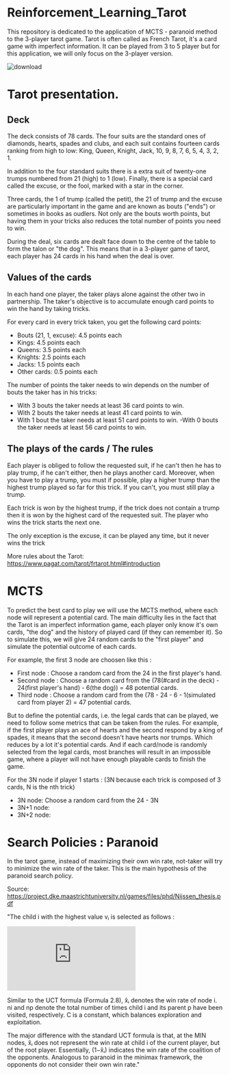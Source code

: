 # Reinforcement_Learning_Tarot
This repository is dedicated to the application of MCTS - paranoid method to the 3-player tarot game.
Tarot is often called as French Tarot, it's a card game with imperfect information. It can be played from 3 to 5 player but for this application, we will only focus on the 3-player version. 

![download](https://user-images.githubusercontent.com/62259863/148639464-330682c1-ae5c-44b7-9346-57d7f0f7fd40.jpg) 

# Tarot presentation. 
## Deck 

The deck consists of 78 cards. The four suits are the standard ones of diamonds, hearts, spades and clubs, and each suit contains fourteen cards ranking from high to low:
King, Queen, Knight, Jack, 10, 9, 8, 7, 6, 5, 4, 3, 2, 1.

In addition to the four standard suits there is a extra suit of twenty-one trumps numbered from 21 (high) to 1 (low).
Finally, there is a special card called the excuse, or the fool, marked with a star in the corner.

Three cards, the 1 of trump (called the petit), the 21 of trump and the excuse are particularly important in the game and are known as bouts ("ends") or sometimes in books as oudlers.
Not only are the bouts worth points, but having them in your tricks also reduces the total number of points you need to win.

During the deal, six cards are dealt face down to the centre of the table to form the talon or "the dog".
This means that in a 3-player game of tarot, each player has 24 cards in his hand when the deal is over.
 
## Values of the cards
In each hand one player, the taker plays alone against the other two in partnership. The taker's objective is to accumulate enough card points to win the hand by taking tricks.

For every card in every trick taken, you get the following card points:
- Bouts (21, 1, excuse):	4.5 points each
- Kings:	4.5 points each
- Queens:	3.5 points each
- Knights:	2.5 points each
- Jacks:	1.5 points each
- Other cards:	0.5 points each

The number of points the taker needs to win depends on the number of bouts the taker has in his tricks:
- With 3 bouts the taker needs at least 36 card points to win.
- With 2 bouts the taker needs at least 41 card points to win.
- With 1 bout the taker needs at least 51 card points to win.
 -With 0 bouts the taker needs at least 56 card points to win.

## The plays of the cards / The rules 

Each player is obliged to follow the requested suit, if he can't then he has to play trump, if he can't either, then he plays another card. 
Moreover, when you have to play a trump, you must if possible, play a higher trump than the highest trump played so far for this trick. If you can't, you must still play a trump.  

Each trick is won by the highest trump, if the trick does not contain a trump then it is won by the highest card of the requested suit. 
The player who wins the trick starts the next one.

The only exception is the excuse, it can be played any time, but it never wins the trick 

More rules about the Tarot: https://www.pagat.com/tarot/frtarot.html#introduction


# MCTS 

To predict the best card to play we will use the MCTS method, where each node will represent a potential card. The main difficulty lies in the fact that the Tarot is an imperfect information game, each player only know it's own cards, "the dog" and the history of played card (if they can remember it).
So to simulate this, we will give 24 random cards to the "first player" and simulate the potential outcome of each cards. 

For example, the first 3 node are choosen like this : 
- First node : Choose a random card from the 24 in the first player's hand.
- Second node : Choose a random card from the (78(#card in the deck) - 24(first player's hand) - 6(the dog)) = 48 potential cards.
- Third node : Choose a random card from the (78 - 24 - 6 - 1(simulated card from player 2) = 47 potential cards. 

But to define the potential cards, i.e. the legal cards that can be played, we need to follow some metrics that can be taken from the rules.
For example, if the first player plays an ace of hearts and the second respond by a king of spades, it means that the second doesn't have hearts nor trumps. Which reduces by a lot it's potential cards.
And if each card/node is randomly selected from the legal cards, most branches will result in an impossible game, where a player will not have enough playable cards to finish the game. 

For the 3N node if player 1 starts : (3N because each trick is composed of 3 cards, N is the nth trick)

- 3N node: Choose a random card from the 24 - 3N
- 3N+1 node:
- 3N+2 node:

# Search Policies : Paranoid 
In the tarot game, instead of maximizing their own win rate, not-taker will try to minimize the win rate of the taker. This is the main hypothesis of the paranoid search policy.

Source: https://project.dke.maastrichtuniversity.nl/games/files/phd/Nijssen_thesis.pdf

"The child i with the highest value vᵢ is selected as follows :

![image](https://latex.codecogs.com/svg.latex?%5Cdpi%7B120%7D%20%5Clarge%20v_i%20%3D%20%281%20-%20%5Chat%7Bx_i%7D%29%20&plus;%20C%20%5Ctext%5Cspace%20%5Csqrt%20%5Cfrac%7Bln%28n_p%29%7D%7Bn_i%7D)

Similar to the UCT formula (Formula 2.8), x̂ᵢ denotes the win rate of node i. ni
and np denote the total number of times child i and its parent p have been visited,
respectively. C is a constant, which balances exploration and exploitation.

The major difference with the standard UCT formula is that, at the MIN nodes, x̂ᵢ
does not represent the win rate at child i of the current player, but of the root player.
Essentially, (1−x̂ᵢ) indicates the win rate of the coalition of the opponents. Analogous
to paranoid in the minimax framework, the opponents do not consider their own win
rate."

